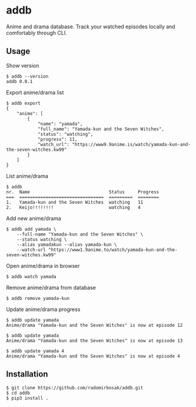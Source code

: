 # addb #

Anime and drama database. Track your watched episodes locally and comfortably through CLI.


## Usage ##

Show version
```console
$ addb --version
addb 0.0.1
```

Export anime/drama list
```console
$ addb export
{
    "anime": [
        {
            "name": "yamada",
            "full_name": "Yamada-kun and the Seven Witches",
            "status": "watching",
            "progress": 11,
            "watch_url": "https://www9.9anime.is/watch/yamada-kun-and-the-seven-witches.kw99"
        }
    ]
}
```

List anime/drama
```console
$ addb
nr.  Name                              Status     Progress
===  ================================  =========  ========
1.   Yamada-kun and the Seven Witches  watching   11
2.   Keijo!!!!!!!!                     watching   4
```

Add new anime/drama
```console
$ addb add yamada \
    --full-name "Yamada-kun and the Seven Witches" \
    --status watching \
    --alias yamadakun --alias yamada-kun \
    --watch-url "https://www1.9anime.to/watch/yamada-kun-and-the-seven-witches.kw99"
```

Open anime/drama in browser
```console
$ addb watch yamada
```

Remove anime/drama from database
```console
$ addb remove yamada-kun
```

Update anime/drama progress
```console
$ addb update yamada
Anime/drama "Yamada-kun and the Seven Witches" is now at episode 12

$ addb update yamada
Anime/drama "Yamada-kun and the Seven Witches" is now at episode 13

$ addb update yamada 4
Anime/drama "Yamada-kun and the Seven Witches" is now at episode 4
```
## Installation ##

```console
$ git clone https://github.com/radomirbosak/addb.git
$ cd addb
$ pip3 install .
```
